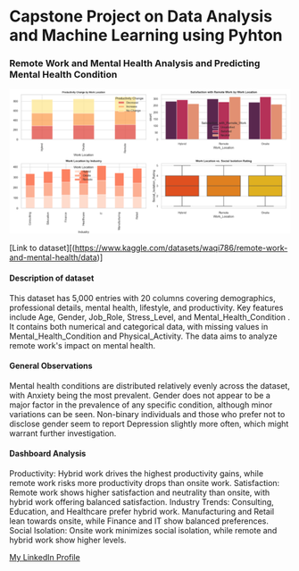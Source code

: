 # Capstone Project on Data Analysis and Machine Learning using Pyhton

### Remote Work and Mental Health Analysis and Predicting Mental Health Condition

![Jupyter Notebook Dashboard](RemoteWorkDashBoard.png)

[Link to dataset][(https://www.kaggle.com/datasets/waqi786/remote-work-and-mental-health/data)]

#### Description of dataset
This dataset has 5,000 entries with 20 columns covering demographics, professional details, mental health, lifestyle, and productivity. Key features include Age, Gender, Job_Role, Stress_Level, and Mental_Health_Condition . It contains both numerical and categorical data, with missing values in Mental_Health_Condition and Physical_Activity. The data aims to analyze remote work's impact on mental health.


#### General Observations
Mental health conditions are distributed relatively evenly across the dataset, with Anxiety being the most prevalent.
Gender does not appear to be a major factor in the prevalence of any specific condition, although minor variations can be seen.
Non-binary individuals and those who prefer not to disclose gender seem to report Depression slightly more often, which might warrant further investigation. 

####  Dashboard Analysis

Productivity: Hybrid work drives the highest productivity gains, while remote work risks more productivity drops than onsite work.
Satisfaction: Remote work shows higher satisfaction and neutrality than onsite, with hybrid work offering balanced satisfaction.
Industry Trends: Consulting, Education, and Healthcare prefer hybrid work. Manufacturing and Retail lean towards onsite, while Finance and IT show balanced preferences.
Social Isolation: Onsite work minimizes social isolation, while remote and hybrid work show higher levels.



[My LinkedIn Profile](https://www.linkedin.com/in/venkata-saritha-maradana-4a17b216a/)
